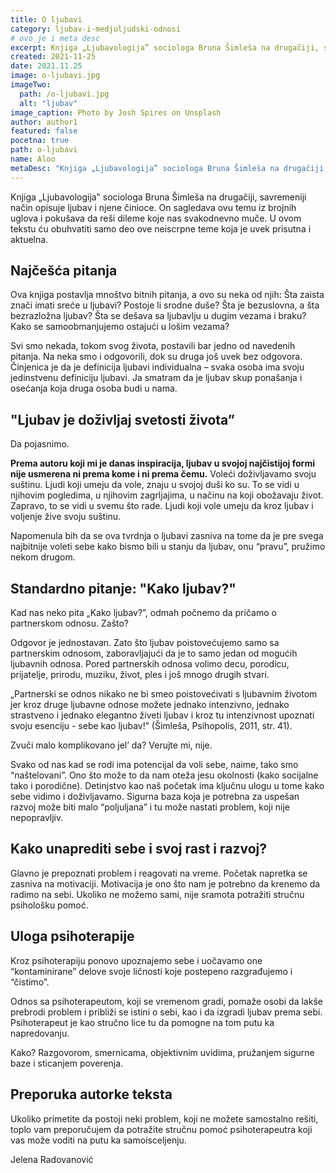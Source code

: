 ```yaml
---
title: O ljubavi
category: ljubav-i-medjuljudski-odnosi
# ovo je i meta desc
excerpt: Knjiga „Ljubavologija‟ sociologa Bruna Šimleša na drugačiji, savremeniji način opisuje ljubav i njene činioce.
created: 2021-11-25
date: 2021.11.25
image: o-ljubavi.jpg
imageTwo:
  path: /o-ljubavi.jpg
  alt: "ljubav"
image_caption: Photo by Josh Spires on Unsplash
author: author1
featured: false
pocetna: true
path: o-ljubavi
name: Aloo
metaDesc: "Knjiga „Ljubavologija‟ sociologa Bruna Šimleša na drugačiji, savremeniji način opisuje ljubav i njene činioce."
---
```


Knjiga „Ljubavologija‟ sociologa Bruna Šimleša na drugačiji, savremeniji način opisuje ljubav i njene činioce. On sagledava ovu temu iz brojnih uglova i pokušava da reši dileme koje nas svakodnevno muče. U ovom tekstu ću obuhvatiti samo deo ove neiscrpne teme koja je uvek prisutna i aktuelna. 

## Najčešća pitanja

Ova knjiga postavlja mnoštvo bitnih pitanja, a ovo su neka od njih: Šta zaista znači imati sreće u ljubavi? Postoje li srodne duše? Šta je bezuslovna, a šta bezrazložna ljubav? Šta se dešava sa ljubavlju u dugim vezama i braku? Kako se samoobmanjujemo ostajući u lošim vezama?

Svi smo nekada, tokom svog života, postavili bar jedno od navedenih pitanja. Na neka smo i odgovorili, dok su druga još uvek bez odgovora. Činjenica je da je definicija ljubavi individualna – svaka osoba ima svoju jedinstvenu definiciju ljubavi. Ja smatram da je ljubav skup ponašanja i osećanja koja druga osoba budi u nama.

## "Ljubav je doživljaj svetosti života”

Da pojasnimo. 

**Prema autoru koji mi je danas inspiracija, ljubav u svojoj najčistijoj formi nije usmerena ni prema kome i ni prema čemu.** Voleći doživljavamo svoju suštinu. Ljudi koji umeju da vole, znaju u svojoj duši ko su. To se vidi u njihovim pogledima, u njihovim zagrljajima, u načinu na koji obožavaju život. Zapravo, to se vidi u svemu što rade. Ljudi koji vole umeju da kroz ljubav i voljenje žive svoju suštinu.

Napomenula bih  da se ova tvrdnja o ljubavi zasniva na tome da je pre svega najbitnije voleti sebe kako bismo bili u stanju da ljubav, onu “pravu”, pružimo nekom drugom. 

## Standardno pitanje: "Kako ljubav?"

Kad nas neko pita „Kako ljubav?”, odmah počnemo da pričamo o partnerskom odnosu. Zašto? 

Odgovor je jednostavan. Zato što ljubav poistovećujemo samo sa partnerskim odnosom, zaboravljajući da je to samo jedan od mogućih ljubavnih odnosa. Pored partnerskih odnosa volimo decu, porodicu, prijatelje, prirodu, muziku, život, ples i još mnogo drugih stvari. 

„Partnerski se odnos nikako ne bi smeo poistovećivati s ljubavnim životom jer kroz druge ljubavne odnose možete jednako intenzivno, jednako strastveno i jednako elegantno živeti ljubav i kroz tu intenzivnost upoznati svoju esenciju - sebe kao ljubav!” (Šimleša, Psihopolis, 2011, str. 41).

Zvuči malo komplikovano jel’ da? Verujte mi, nije. 

Svako od nas kad se rodi ima potencijal da voli sebe, naime, tako smo “naštelovani”. Ono što može to da nam oteža jesu okolnosti (kako socijalne tako i porodične). Detinjstvo kao naš početak ima ključnu ulogu u tome kako sebe vidimo i doživljavamo. Sigurna baza koja je potrebna za uspešan razvoj može biti malo “poljuljana” i tu može nastati problem, koji nije nepopravljiv. 

## Kako unaprediti sebe i svoj rast i razvoj?

Glavno je prepoznati problem i reagovati na vreme. Početak napretka se zasniva na motivaciji. Motivacija je ono što nam je potrebno da krenemo da radimo na sebi. Ukoliko ne možemo sami, nije sramota potražiti stručnu psihološku  pomoć. 

## Uloga psihoterapije

Kroz psihoterapiju ponovo upoznajemo sebe i uočavamo one “kontaminirane” delove svoje ličnosti koje postepeno razgrađujemo i “čistimo”. 

Odnos sa psihoterapeutom, koji se vremenom gradi, pomaže osobi da lakše prebrodi problem i približi se istini o sebi, kao i da izgradi ljubav prema sebi. Psihoterapeut je kao stručno lice tu da pomogne na tom putu ka napredovanju. 

Kako? Razgovorom, smernicama, objektivnim uvidima, pružanjem sigurne baze i sticanjem poverenja.

## Preporuka autorke teksta

Ukoliko primetite da postoji neki problem, koji ne možete samostalno rešiti, toplo vam preporučujem da  potražite stručnu pomoć psihoterapeutra koji vas može voditi na putu ka samoisceljenju. 


Jelena Radovanović

